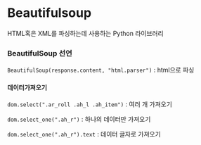 # Beautifulsoup

HTML혹은 XML를 파싱하는데 사용하는 Python 라이브러리



### BeautifulSoup 선언

`BeautifulSoup(response.content, "html.parser")` : html으로 파싱



#### 데이터가져오기

`dom.select(".ar_roll .ah_l .ah_item")` : 여러 개 가져오기

`dom.select_one(".ah_r")` : 하나의 데이터만 가져오기

`dom.select_one(".ah_r").text` : 데이터 글자로 가져오기